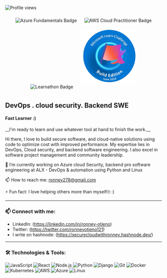 ![Profile views](https://komarev.com/ghpvc/?username=0tieno&label=Profile%20views&style=flat-square)

<div align="center">
    <img src="https://cdn.shortpixel.ai/client/q_glossy,ret_img,w_1033,h_1013/https://k21academy.com/wp-content/uploads/2020/02/Azure.Fundamental_Icon.png" alt="Azure Fundamentals Badge" width="190" style="margin: 10px;">
    <img src="https://th.bing.com/th/id/R.25ede0a68143e8c852fd634ce70c16b3?rik=%2f6ZuS6sRfbI1Ug&pid=ImgRaw&r=0" alt="AWS Cloud Practitioner Badge" width="180" style="margin: 10px;">
    <img src="https://images.credly.com/size/340x340/images/e360c3e0-4031-479b-ad7b-5ce878bc29d7/image.png" alt="Learnathon Badge" width="170" style="margin: 10px;">
    <img src="https://github.com/0tieno/0tieno/blob/main/build_edition-removebg-preview.png" alt="Learnathon Badge" width="180" style="margin: 10px;">
</div>

<h2>DevOps . cloud security. Backend SWE</h2>
<h4>Fast Learner :)</h4> <p>__I'm ready to learn and use whatever tool at hand to finish the work.__
</p>

<p> Hi there, I love to build secure software, and cloud-native solutions using code to optimize cost with improved performance. My expertise lies in DevOps, Cloud security, and backend software engineering. I also excel in software project management and community leadership.</p>

🌱 I’m currently working on Azure cloud Security, backend pro software engineering at ALX - DevOps & automation using Python and Linux

📫 How to reach me: ronney278@gmail.com

⚡ Fun fact: I love helping others more than myself🙄 :)

---

###  📫 Connect with me:

<p align="left">

- LinkedIn: (https://linkedin.com/in/ronney-otieno)
- Twitter: (https://twitter.com/ronneyotieno121)
- I write on hashnode: (https://securecloudwithronney.hashnode.dev/)
</p>

---

### 🛠 Technologies & Tools:

<p align="left"> 
    
![JavaScript](https://img.shields.io/badge/-JavaScript-black?style=flat-square&logo=javascript)
![React](https://img.shields.io/badge/-React-black?style=flat-square&logo=react)
![Node.js](https://img.shields.io/badge/-Node.js-black?style=flat-square&logo=node.js)
![Python](https://img.shields.io/badge/-Python-black?style=flat-square&logo=python)
![Django](https://img.shields.io/badge/-Django-black?style=flat-square&logo=django)
![Git](https://img.shields.io/badge/-Git-black?style=flat-square&logo=git)
![Docker](https://img.shields.io/badge/-Docker-black?style=flat-square&logo=docker)
![Kubernetes](https://img.shields.io/badge/-Kubernetes-black?style=flat-square&logo=kubernetes)
![AWS](https://img.shields.io/badge/-AWS-black?style=flat-square&logo=amazon-aws)
![Azure](https://img.shields.io/badge/-Azure-black?style=flat-square&logo=microsoft-azure)
![Linux](https://img.shields.io/badge/-Linux-black?style=flat-square&logo=linux)
</p>
